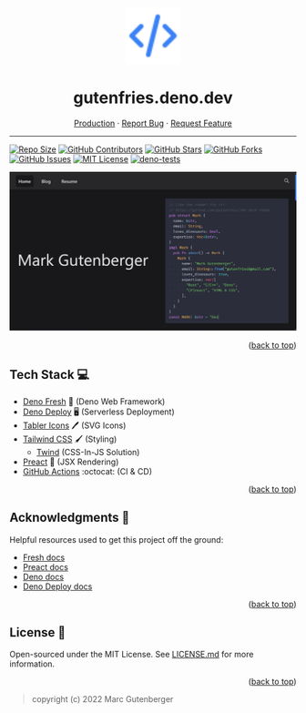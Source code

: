 
<a name="readme-top"></a>
<p align='center'>
 <picture>
  <img width="100" height="100" alt='logo' src='static/images/code.svg'/>
 </picture>
</p>

<div align="center">
  <h1>gutenfries.deno.dev</h1>
  <a href="https://gutenfries.deno.dev">Production</a>
  ·
  <a href="https://github.com/gutenfries/gutenfries.deno.dev/issues">Report Bug</a>
  ·
  <a href="https://github.com/gutenfries/gutenfries.deno.dev/issues">Request Feature</a>
  <hr />
</div>

<!--
*** Thanks for checking out gutenfries.deno.dev. If you have a suggestion
*** that would make this better, please fork the repo and create a pull request
*** or simply open an issue with the tag "enhancement".
*** Don't forget to give the project a star!
*** Thanks again! Now go create something AMAZING! :D
-->

[![Repo Size](https://img.shields.io/github/repo-size/gutenfries/gutenfries.deno.dev)](https://github.com/gutenfries/gutenfries.deno.dev)
[![GitHub Contributors](https://img.shields.io/github/contributors/gutenfries/gutenfries.deno.dev)](https://github.com/gutenfries/gutenfries.deno.dev/graphs/contributors)
[![GitHub Stars](https://img.shields.io/github/stars/gutenfries/gutenfries.deno.dev)](https://github.com/gutenfries/gutenfries.deno.dev/stargazers)
[![GitHub Forks](https://img.shields.io/github/forks/gutenfries/gutenfries.deno.dev)](https://github.com/gutenfries/gutenfries.deno.dev/network/members)
[![GitHub Issues](https://img.shields.io/github/issues/gutenfries/gutenfries.deno.dev.svg)](https://github.com/gutenfries/gutenfries.deno.dev/issues)
[![MIT License](https://img.shields.io/github/license/gutenfries/gutenfries.deno.dev.svg)](https://github.com/gutenfries/gutenfries.deno.dev/blob/main/LICENSE.md)
[![deno-tests](https://github.com/gutenfries/gutenfries.deno.dev/actions/workflows/deno-tests.yml/badge.svg)](https://github.com/gutenfries/gutenfries.deno.dev/actions/workflows/deno-tests.yml)

![screenshot](static/images/screenshot.png)

<p align="right">(<a href="#readme-top">back to top</a>)</p>

## Tech Stack :computer:

- [Deno Fresh](https://fresh.deno.dev/) :lemon: (Deno Web Framework)
- [Deno Deploy](https://deno.com/deploy/) :desktop_computer: (Serverless Deployment)
- [Tabler Icons](https://tabler-icons.io/) :pen: (SVG Icons)
- [Tailwind CSS](https://tailwindcss.com/) :paintbrush: (Styling)
  - [Twind](https://twind.dev/) (CSS-In-JS Solution)
- [Preact](https://preactjs.com/) :page_facing_up: (JSX Rendering)
- [GitHub Actions](https://github.com/features/actions) :octocat: (CI & CD)

<p align="right">(<a href="#readme-top">back to top</a>)</p>

## Acknowledgments :pray:

Helpful resources used to get this project off the ground:

- [Fresh docs](https://fresh.deno.dev/docs)
- [Preact docs](https://preactjs.com/guide/v10/getting-started)
- [Deno docs](https://deno.land/manual)
- [Deno Deploy docs](https://deno.com/deploy/docs)

<p align="right">(<a href="#readme-top">back to top</a>)</p>

## License :page_facing_up:

Open-sourced under the MIT License. See [LICENSE.md](https://github.com/gutenfries/gutenfries.deno.dev/blob/main/LICENSE.md) for more information.

<p align="right">(<a href="#readme-top">back to top</a>)</p>

> copyright (c) 2022 Marc Gutenberger
